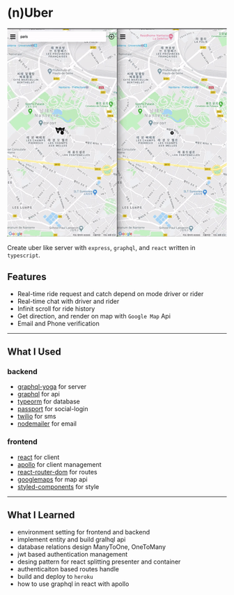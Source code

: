 # (n)Uber 

![nuber_preview](./nuber_preview.gif)

Create uber like server with `express`, `graphql`, and `react` written in `typescript`.

## Features

- Real-time ride request and catch depend on mode driver or rider
- Real-time chat with driver and rider
- Infinit scroll for ride history
- Get direction, and render on map with `Google Map` Api
- Email and Phone verification

---

## What I Used

### backend
- [graphql-yoga](https://github.com/prisma-labs/graphql-yoga) for server
- [graphql](https://graphql.org/) for api
- [typeorm](https://typeorm.io/#/) for database
- [passport](http://www.passportjs.org/) for social-login
- [twilio](https://www.twilio.com/) for sms
- [nodemailer](https://nodemailer.com/about/) for email
### frontend
- [react](https://ko.reactjs.org/) for client
- [apollo](https://www.apollographql.com/docs/react/api/react-hooks/) for client management
- [react-router-dom](https://reacttraining.com/react-router/web/guides/quick-start) for routes
- [googlemaps](https://developers.google.com/maps/documentation/javascript/tutorial) for map api
- [styled-components](https://styled-components.com/) for style 

---

## What I Learned

- environment setting for frontend and backend
- implement entity and build gralhql api 
- database relations design ManyToOne, OneToMany
- jwt based authentication management
- desing pattern for react splitting presenter and container
- authenticaiton based routes handle
- build and deploy to `heroku`
- how to use graphql in react with apollo


